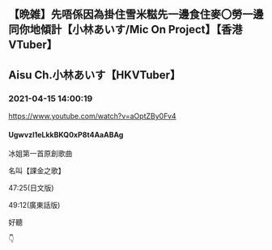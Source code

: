 ## 【晩雑】先唔係因為掛住雪米糍先一邊食住麥〇勞一邊同你地傾計【小林あいす/Mic On Project】【香港VTuber】
## Aisu Ch.小林あいす【HKVTuber】
### 2021-04-15 14:00:19
https://www.youtube.com/watch?v=aOptZBy0Fv4
#### Ugwvzl1eLkkBKQ0xP8t4AaABAg
冰姐第一首原創歌曲

名叫【課金之歌】

47:25(日文版)

49:12(廣東話版)

好聽

👇

